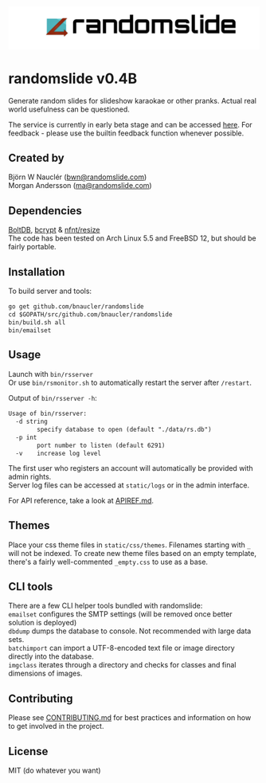 
![randomslide logo](visuals/randomslide-08.png)


# randomslide v0.4B
Generate random slides for slideshow karaokae or other pranks. Actual real world usefulness can be questioned.

The service is currently in early beta stage and can be accessed [here](https://randomslide.com). For feedback - please use the builtin feedback function whenever possible.

## Created by
Björn W Nauclér (bwn@randomslide.com)  
Morgan Andersson (ma@randomslide.com)

## Dependencies
[BoltDB](https://github.com/boltdb/bolt), [bcrypt](https://golang.org/x/crypto/bcrypt) & [nfnt/resize](https://github.com/nfnt/resize)  
The code has been tested on Arch Linux 5.5 and FreeBSD 12, but should be fairly portable.

## Installation
To build server and tools:  
```
go get github.com/bnaucler/randomslide
cd $GOPATH/src/github.com/bnaucler/randomslide
bin/build.sh all
bin/emailset
```

## Usage
Launch with `bin/rsserver`  
Or use `bin/rsmonitor.sh` to automatically restart the server after `/restart`.

Output of `bin/rsserver -h`:  
```
Usage of bin/rsserver:
  -d string
    	specify database to open (default "./data/rs.db")
  -p int
    	port number to listen (default 6291)
  -v	increase log level
```

The first user who registers an account will automatically be provided with admin rights.  
Server log files can be accessed at `static/logs` or in the admin interface.

For API reference, take a look at [APIREF.md](APIREF.md).

## Themes
Place your css theme files in `static/css/themes`. Filenames starting with `_` will not be indexed. To create new theme files based on an empty template, there's a fairly well-commented `_empty.css` to use as a base.

## CLI tools
There are a few CLI helper tools bundled with randomslide:  
`emailset` configures the SMTP settings (will be removed once better solution is deployed)  
`dbdump` dumps the database to console. Not recommended with large data sets.  
`batchimport` can import a UTF-8-encoded text file or image directory directly into the database.  
`imgclass` iterates through a directory and checks for classes and final dimensions of images.

## Contributing
Please see [CONTRIBUTING.md](CONTRIBUTING.md) for best practices and information on how to get involved in the project.

## License
MIT (do whatever you want)
